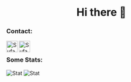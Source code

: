 # <div align="center">Hi there 👋</div>

### Contact:

[<img align="left" alt="Sufasah | LinkedIn" width="30px" src="https://cdn.jsdelivr.net/npm/simple-icons@v3/icons/linkedin.svg" />][linkedin]
[<img align="left" alt="Sufasah | Hackerrank" width="30px" src="https://cdn.jsdelivr.net/npm/simple-icons@v3/icons/hackerrank.svg" />][hackerrank]

<br>

### Some Stats:

![Stat](https://github-readme-stats.vercel.app/api?username=Sufasah&show_icons=true&layout=compact&include_all_commits=true&count_private=true)
![Stat](https://github-readme-stats.vercel.app/api/top-langs/?username=sufasah&layout=compact&langs_count=100&include_all_commits=true&count_private=true")
<br><br>

[linkedin]: https://www.linkedin.com/in/fadil-sahin/
[hackerrank]: https://hackerrank.com/NoStuff
